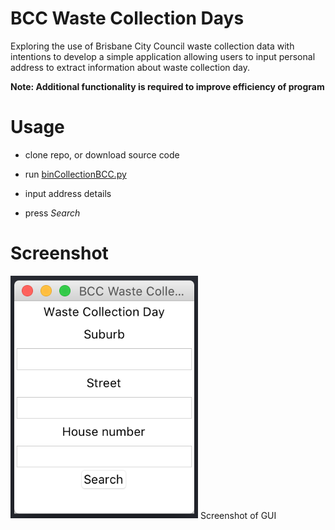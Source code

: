 # BCC Waste Collection Days

Exploring the use of Brisbane City Council waste collection data with intentions to develop a simple application allowing users to input personal address to extract information about waste collection day. 

**Note: Additional functionality is required to improve efficiency of program**

# Usage
* clone repo, or download source code

* run [binCollectionBCC.py](https://github.com/madurasenadeera/BCC-waste-collection-days/blob/master/binCollectionBCC.py)

* input address details

* press *Search*

# Screenshot
<img src= "Screenshot%20-%20GUI.png" width="300">
Screenshot of GUI

